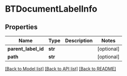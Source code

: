 # BTDocumentLabelInfo

## Properties
Name | Type | Description | Notes
------------ | ------------- | ------------- | -------------
**parent_label_id** | **str** |  | [optional] 
**path** | **str** |  | [optional] 

[[Back to Model list]](../README.md#documentation-for-models) [[Back to API list]](../README.md#documentation-for-api-endpoints) [[Back to README]](../README.md)


